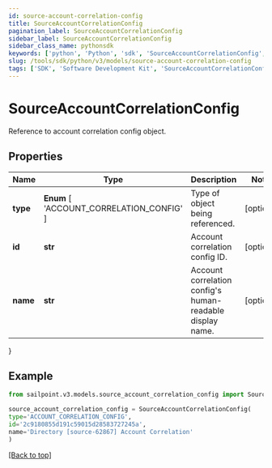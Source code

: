 ```yaml
---
id: source-account-correlation-config
title: SourceAccountCorrelationConfig
pagination_label: SourceAccountCorrelationConfig
sidebar_label: SourceAccountCorrelationConfig
sidebar_class_name: pythonsdk
keywords: ['python', 'Python', 'sdk', 'SourceAccountCorrelationConfig', 'SourceAccountCorrelationConfig'] 
slug: /tools/sdk/python/v3/models/source-account-correlation-config
tags: ['SDK', 'Software Development Kit', 'SourceAccountCorrelationConfig', 'SourceAccountCorrelationConfig']
---
```


# SourceAccountCorrelationConfig

Reference to account correlation config object.

## Properties

Name | Type | Description | Notes
------------ | ------------- | ------------- | -------------
**type** |  **Enum** [  'ACCOUNT_CORRELATION_CONFIG' ] | Type of object being referenced. | [optional] 
**id** | **str** | Account correlation config ID. | [optional] 
**name** | **str** | Account correlation config's human-readable display name. | [optional] 
}

## Example

```python
from sailpoint.v3.models.source_account_correlation_config import SourceAccountCorrelationConfig

source_account_correlation_config = SourceAccountCorrelationConfig(
type='ACCOUNT_CORRELATION_CONFIG',
id='2c9180855d191c59015d28583727245a',
name='Directory [source-62867] Account Correlation'
)

```
[[Back to top]](#) 

